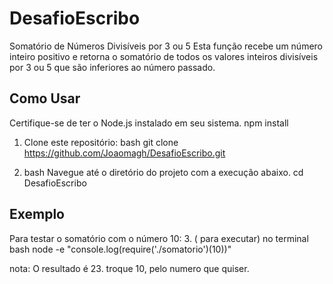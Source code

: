# DesafioEscribo
Somatório de Números Divisíveis por 3 ou 5
Esta função recebe um número inteiro positivo e retorna o somatório de todos os valores inteiros divisíveis por 3 ou 5 que são inferiores ao número passado.

## Como Usar
Certifique-se de ter o Node.js instalado em seu sistema.
npm install
1. Clone este repositório:
bash
git clone https://github.com/Joaomagh/DesafioEscribo.git

2. bash
Navegue até o diretório do projeto com a execução abaixo.
cd DesafioEscribo


## Exemplo
Para testar o somatório com o número 10:
3. ( para executar) no terminal bash
node -e "console.log(require('./somatorio')(10))"

nota: O resultado é 23.
troque 10, pelo numero que quiser.
